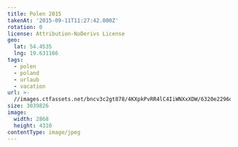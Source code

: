 ```yaml
---
title: Polen 2015
takenAt: '2015-09-11T11:27:42.000Z'
rotation: 0
license: Attribution-NoDerivs License
geo:
  lat: 54.4535
  lng: 19.631166
tags:
  - polen
  - poland
  - urlaub
  - vacation
url: >-
  //images.ctfassets.net/bncv3c2gt878/4KXpkPvRR4lC4IiWNXxXDW/6320e2296d1291fd73a042a42dd0d3a7/polen-2015_25328929643_o
size: 3039826
image:
  width: 2868
  height: 4310
contentType: image/jpeg
---
```


